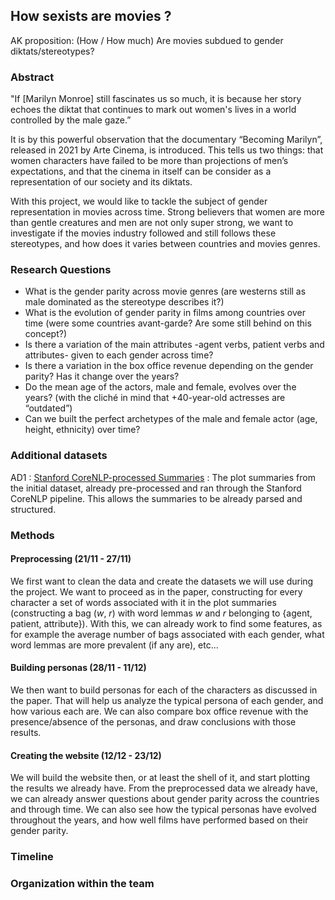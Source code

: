 ## How sexists are movies ?

AK proposition: (How / How much) Are movies subdued to gender diktats/stereotypes? 

### Abstract

"If [Marilyn Monroe] still fascinates us so much, it is because her story echoes the diktat that continues to mark out women's lives in a world controlled by the male gaze.”

It is by this powerful observation that the documentary “Becoming Marilyn”, released in 2021 by Arte Cinema, is introduced. This tells us two things: that women characters have failed to be more than projections of men’s expectations, and that the cinema in itself can be consider as a representation of our society and its diktats.

With this project, we would like to tackle the subject of gender representation in movies across time. Strong believers that women are more than gentle creatures and men are not only super strong, we want to investigate if the movies industry followed and still follows these stereotypes, and how does it varies between countries and movies genres.

### Research Questions

 - What is the gender parity across movie genres (are westerns still as male dominated as the stereotype describes it?)
 - What is the evolution of gender parity in films among countries over time (were some countries avant-garde? Are some still behind on this concept?)
 - Is there a variation of the main attributes -agent verbs, patient verbs and attributes- given to each gender across time?
 - Is there a variation in the box office revenue depending on the gender parity? Has it change over the years?
 - Do the mean age of the actors, male and female, evolves over the years? (with the cliché in mind that +40-year-old actresses are “outdated”)
 - Can we built the perfect archetypes of the male and female actor (age, height, ethnicity) over time?


### Additional datasets

AD1 : [Stanford CoreNLP-processed Summaries](http://www.cs.cmu.edu/~ark/personas/data/corenlp_plot_summaries.tar) : The plot summaries from the initial dataset, already pre-processed and ran through the Stanford CoreNLP pipeline. This allows the summaries to be already parsed and structured.

### Methods

#### Preprocessing (21/11 - 27/11)

We first want to clean the data and create the datasets we will use during the project. We want to proceed as in the paper, constructing for every character a set of words associated with it in the plot summaries (constructing a bag (*w*, *r*)  with word lemmas *w* and *r* belonging to {agent, patient, attribute}). With this, we can already work to find some features, as for example the average number of bags associated with each gender, what word lemmas are more prevalent (if any are), etc... 

#### Building personas (28/11 - 11/12)

We then want to build personas for each of the characters as discussed in the paper. That will help us analyze the typical persona of each gender, and how various each are. We can also compare box office revenue with the presence/absence of the personas, and draw conclusions with those results. 

#### Creating the website (12/12 - 23/12)

We will build the website then, or at least the shell of it, and start plotting the results we already have. From the preprocessed data we already have, we can already answer questions about gender parity across the countries and through time. We can also see how the typical personas have evolved throughout the years, and how well films have performed based on their gender parity.

### Timeline

### Organization within the team